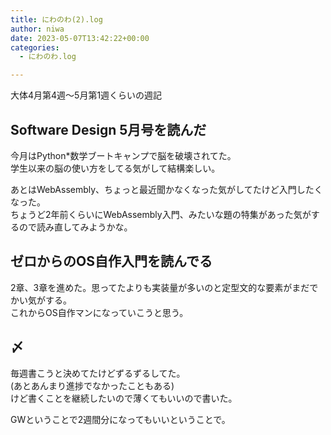 ```yaml
---
title: にわのわ(2).log
author: niwa
date: 2023-05-07T13:42:22+00:00
categories:
  - にわのわ.log

---
```

大体4月第4週～5月第1週くらいの週記

## Software Design 5月号を読んだ 

今月はPython*数学ブートキャンプで脳を破壊されてた。  
学生以来の脳の使い方をしてる気がして結構楽しい。

あとはWebAssembly、ちょっと最近聞かなくなった気がしてたけど入門したくなった。  
ちょうど2年前くらいにWebAssembly入門、みたいな題の特集があった気がするので読み直してみようかな。

## ゼロからのOS自作入門を読んでる 

2章、3章を進めた。思ってたよりも実装量が多いのと定型文的な要素がまだでかい気がする。  
これからOS自作マンになっていこうと思う。

## 〆 

毎週書こうと決めてたけどずるずるしてた。  
(あとあんまり進捗でなかったこともある)  
けど書くことを継続したいので薄くてもいいので書いた。

GWということで2週間分になってもいいということで。